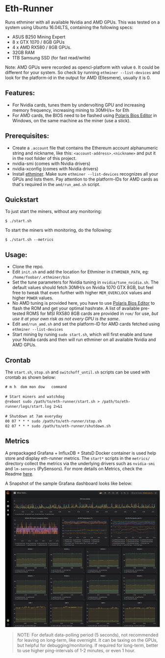 # Eth-Runner

Runs ethminer with all available Nvidia and AMD GPUs. This was tested on a system using Ubuntu 16.04LTS, containing the following specs:
- ASUS B250 Mining Expert
- 8 x GTX 1070 / 8GB GPUs
- 4 x AMD RX580 / 8GB GPUs.
- 32GB RAM
- 1TB Samsung SSD (for fast read/write)

Note: AMD GPUs were recorded as opencl-platform with value `0`. It could be different for your system. So check by running `ethminer --list-devices` and look for the platform-id in the output for AMD (Ellesmere), usually it is 0.

## Features:
- For Nvidia cards, tunes them by undervolting GPU and increasing memory frequency, increasing mining to 30MH/s+ for Eth
- For AMD cards, the BIOS need to be flashed using [Polaris Bios Editor](https://github.com/caa82437/PolarisBiosEditor) in Windows, on the same machine as the miner (use a stick).

## Prerequisites:
- Create a `.account` file that contains the Ethereum account alphanumeric string and nickname, like this: `<account-address>.<nickname>` and put it in the root folder of this project.
- nvidia-smi (comes with Nvidia drivers)
- nvidia-xconfig (comes with Nvidia drivers)
- Install [ethminer](https://github.com/ethereum-mining/ethminer). Make sure `ethminer --list-devices` recognizes all your GPUs and lists them. Pay attention to the platform-IDs for AMD cards as that's required in the `amd/run_amd.sh` script.

## Quickstart
To just start the miners, without any monitoring:
```
$ ./start.sh
```
To start the miners with monitoring, do the following:
```
$ ./start.sh --metrics
```

## Usage:
- Clone the repo.
- Edit `init.sh` and add the location for Ethminer in `ETHMINER_PATH`, eg: `/home/foobar/.ethminer/bin`
- Set the tune parameters for Nvidia tuning in `nvidia/tune_nvidia.sh`. The default values should fetch 30MH/s on Nvidia 1070 GTX 8GB, but feel free to tweak that even further with higher `MEM_OVERCLOCK` values and higher `POWER` values.
- No AMD tuning is provided here, you have to use [Polaris Bios Editor](https://github.com/jaschaknack/PolarisBiosEditor) to flash the ROM and get your optimal hashrate. A list of available pre-tested ROMS for MSI RX580 8GB cards are provided in `rom/` for use, *but use it at your own risk as not every GPU is the same*.
- Edit `amd/run_amd.sh` and set the platform-ID for AMD cards fetched using `ethminer --list-devices`
- Start mining by runing `sudo start.sh`, which will first enable and tune your Nvidia cards and then will run ethminer on all available Nvidia and AMD GPUs.

## Crontab
The `start.sh`, `stop.sh` and `switchoff_until.sh` scripts can be used with crontab as shown below:
```
# m h  dom mon dow   command

# Start miners and watchdog
@reboot sudo /path/to/eth-runner/start.sh > /path/to/eth-runner/logs/start.log 2>&1

# Shutdown at 7am everyday
00 07 * * * sudo /path/to/eth-runner/stop.sh
02 07 * * * sudo /path/to/eth-runner/shutdown.sh
```

## Metrics

A prepackaged Grafana + InfluxDB + StatsD Docker container is used help store and display eth-runner metrics. The `start*` scripts in the `metrics/` directory collect the metrics via the underlying drivers such as `nvidia-smi` and `lm-sensors` (PySensors). For more details on Metrics, check the Readme [here](metrics/README.md).

A Snapshot of the sample Grafana dashboard looks like below:

![Grafana Miner Stats](img/grafana_metrics.png)

> NOTE: For default data-polling period (5 seconds), not recommended for leaving on long-term, like overnight. It can be taxing on the GPUs, but helpful for debugging/monitoring. If required for long-term, better to use higher ping-intervals of 1-2 minutes, or even 1 hour.

